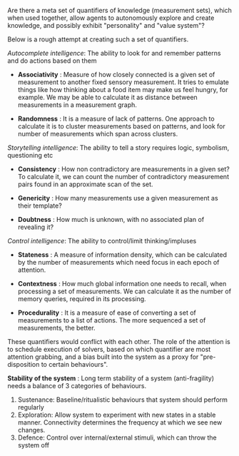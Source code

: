 Are there a meta set of quantifiers of knowledge (measurement sets), which when used together, allow agents to
autonomously explore and create knowledge, and possibly exhibit "personality" and "value system"?

Below is a rough attempt at creating such a set of quantifiers.

_Autocomplete intelligence_: The ability to look for and remember patterns and do actions based on them

* **Associativity** :
  Measure of how closely connected is a given set of measurement to another fixed sensory measurement. It tries to
  emulate things like how thinking about a food item may make us feel hungry, for example. We may be able to calculate
  it as distance between measurements in a measurement graph.

* **Randomness** :
  It is a measure of lack of patterns. One approach to calculate it is to cluster measurements based on patterns, and
  look for number of measurements which span across clusters.

_Storytelling intelligence_: The ability to tell a story requires logic, symbolism, questioning etc

* **Consistency** :
  How non contradictory are measurements in a given set? To calculate it, we can count the number of contradictory
  measurement pairs found in an approximate scan of the set.

* **Genericity** :
  How many measurements use a given measurement as their template?

* **Doubtness** :
  How much is unknown, with no associated plan of revealing it?

_Control intelligence_: The ability to control/limit thinking/impluses

* **Stateness** :
  A measure of information density, which can be calculated by the number of measurements which need focus in each epoch
  of attention.

* **Contextness** :
  How much global information one needs to recall, when processing a set of measurements. We can calculate it as the
  number of memory queries, required in its processing.

* **Procedurality** :
It is a measure of ease of converting a set of measurements to a list of actions. The more sequenced a set of
  measurements, the better.

These quantifiers would conflict with each other. The role of the attention is to schedule execution of solvers, based
on which quantifier are most attention grabbing, and a bias built into the system as a proxy for "pre-disposition to
certain behaviours".

**Stability of the system** :
Long term stability of a system (anti-fragility) needs a balance of 3 categories of behaviours.

1) Sustenance: Baseline/ritualistic behaviours that system should perform regularly
2) Exploration: Allow system to experiment with new states in a stable manner. Connectivity determines the frequency at
   which we see new changes.
3) Defence: Control over internal/external stimuli, which can throw the system off
